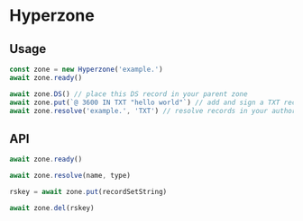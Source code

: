 # Hyperzone

## Usage

```js
const zone = new Hyperzone('example.')
await zone.ready()

await zone.DS() // place this DS record in your parent zone
await zone.put(`@ 3600 IN TXT "hello world"`) // add and sign a TXT record
await zone.resolve('example.', 'TXT') // resolve records in your authoritative resolver
```

## API

```js
await zone.ready()
```

```js
await zone.resolve(name, type)
```

```js
rskey = await zone.put(recordSetString)
```

```js
await zone.del(rskey)
```
